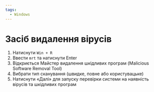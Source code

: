 ```yaml
---
tags:
  - Windows
---
```


# Засіб видалення вірусів

1. Натиснути `Win + R`  
2. Ввести `mrt` та натиснути Enter  
3. Відкриється Майстер видалення шкідливих програм (Malicious Software Removal Tool)  
4. Вибрати тип сканування (швидке, повне або користувацьке)  
5. Натиснути «Далі» для запуску перевірки системи на наявність вірусів та шкідливих програм